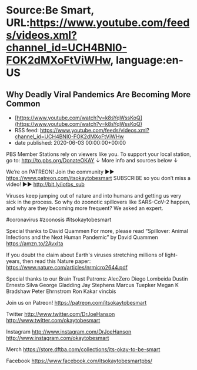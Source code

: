 # Source:Be Smart, URL:https://www.youtube.com/feeds/videos.xml?channel_id=UCH4BNI0-FOK2dMXoFtViWHw, language:en-US

## Why Deadly Viral Pandemics Are Becoming More Common
 - [https://www.youtube.com/watch?v=k8sYqWssKoQ](https://www.youtube.com/watch?v=k8sYqWssKoQ)
 - RSS feed: https://www.youtube.com/feeds/videos.xml?channel_id=UCH4BNI0-FOK2dMXoFtViWHw
 - date published: 2020-06-03 00:00:00+00:00

PBS Member Stations rely on viewers like you. To support your local station, go to: http://to.pbs.org/DonateOKAY
↓ More info and sources below ↓

We’re on PATREON! Join the community ►► https://www.patreon.com/itsokaytobesmart
SUBSCRIBE so you don’t miss a video! ►► http://bit.ly/iotbs_sub 

Viruses keep jumping out of nature and into humans and getting us very sick in the process. So why do zoonotic spillovers like SARS-CoV-2 happen, and why are they becoming more frequent? We asked an expert. 

#coronavirus #zoonosis #itsokaytobesmart

Special thanks to David Quammen
For more, please read “Spillover: Animal Infections and the Next Human Pandemic” by David Quammen https://amzn.to/2AvxIta

If you doubt the claim about Earth's viruses stretching millions of light-years, then read this Nature paper: https://www.nature.com/articles/nrmicro2644.pdf

Special thanks to our Brain Trust Patrons:
AlecZero
Diego Lombeida
Dustin
Ernesto Silva
George Gladding
Jay Stephens
Marcus Tuepker
Megan K Bradshaw
Peter Ehrnstrom
Ron Kakar
vincbis

Join us on Patreon! 
https://patreon.com/itsokaytobesmart

Twitter 
http://www.twitter.com/DrJoeHanson
http://www.twitter.com/okaytobesmart 

Instagram 
http://www.instagram.com/DrJoeHanson 
http://www.instagram.com/okaytobesmart 

Merch
https://store.dftba.com/collections/its-okay-to-be-smart

Facebook
https://www.facebook.com/itsokaytobesmartpbs/

